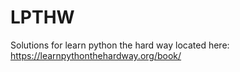 # LPTHW

Solutions for learn python the hard way located here:
https://learnpythonthehardway.org/book/
